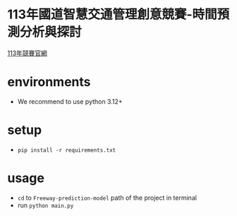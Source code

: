 # 113年國道智慧交通管理創意競賽-時間預測分析與探討

[113年競賽官網](https://freeway2024.tw/links#links)

# environments
* We recommend to use python 3.12+

# setup
* ```pip install -r requirements.txt```

# usage
* ```cd``` to ```Freeway-prediction-model``` path of the project in terminal
* run ```python main.py``` 